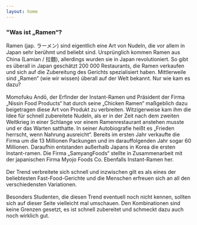 ```yaml
---
layout: home  
---
```


### "Was ist „Ramen“?

Ramen (jap. ラーメン) sind eigentlich eine Art von Nudeln, die vor allem in Japan sehr berühmt und beliebt sind. Ursprünglich kommen Ramen aus China (Lamian / 拉麵), allerdings wurden sie in Japan revolutioniert. So gibt es überall in Japan geschätzt 200 000 Restaurants, die Ramen verkaufen und sich auf die Zubereitung des Gerichts spezialisiert haben. Mittlerweile sind „Ramen“ (wie wir wissen) überall auf der Welt bekannt. Nur wie kam es dazu?
<br /><br />
Momofuku Andō, der Erfinder der Instant-Ramen und Präsident der Firma „Nissin Food Products“ hat durch seine „Chicken Ramen“ maßgeblich dazu beigetragen diese Art von Produkt zu verbreiten. Witzigerweise kam ihm die Idee für schnell zubereitete Nudeln, als er in der Zeit nach dem zweiten Weltkrieg in einer Schlange vor einem Ramenrestaurant anstehen musste und er das Warten satthatte. In seiner Autobiografie heißt es „Frieden herrscht, wenn Nahrung ausreicht“. Bereits im ersten Jahr verkaufte die Firma um die 13 Millionen Packungen und im darauffolgenden Jahr sogar 60 Millionen. Daraufhin entstanden außerhalb Japans in Korea die ersten Instant-ramen. Die Firma „SamyangFoods“ stellte in Zusammenarbeit mit der japanischen Firma Myojo Foods Co. Ebenfalls Instant-Ramen her.
<br /><br />
Der Trend verbreitete sich schnell und inzwischen gilt es als eines der beliebtesten Fast-Food-Gerichte und die Menschen erfreuen sich an all den verschiedensten Variationen. 
<br /><br />
Besonders Studenten, die diesen Trend eventuell noch nicht kennen, sollten sich auf dieser Seite vielleicht mal umschauen. Den Kombinationen sind keine Grenzen gesetzt, es ist schnell zubereitet und schmeckt dazu auch noch wirklich gut. 
